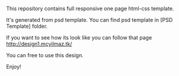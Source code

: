 This repository contains full responsive one page html-css template.

It's generated from psd template. 
You can find psd template in [PSD Template] folder.

If you want to see how its look like you can follow that page http://design1.mcyilmaz.tk/

You can free to use this design.

Enjoy!
